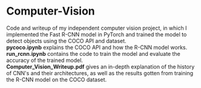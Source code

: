 # Computer-Vision
Code and writeup of my independent computer vision project, in which I implemented the Fast R-CNN model in PyTorch and trained the model to detect objects using the COCO API and dataset.<br>
**pycoco.ipynb** explains the COCO API and how the R-CNN model works.<br>
**run_rcnn.ipynb** contains the code to train the model and evaluate the accuracy of the trained model.<br>
**Computer_Vision_Writeup.pdf** gives an in-depth explanation of the history of CNN's and their architectures, as well as the results gotten from training the R-CNN model on the COCO dataset.
